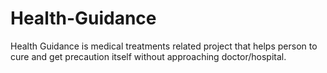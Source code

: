 # Health-Guidance
Health Guidance is medical treatments related project that helps person to cure and get precaution itself without approaching doctor/hospital.
